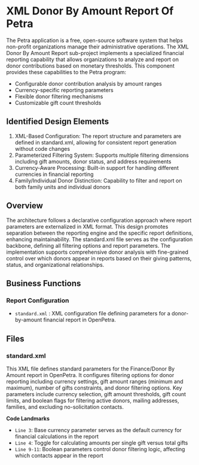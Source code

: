 # XML Donor By Amount Report Of Petra

The Petra application is a free, open-source software system that helps non-profit organizations manage their administrative operations. The XML Donor By Amount Report sub-project implements a specialized financial reporting capability that allows organizations to analyze and report on donor contributions based on monetary thresholds. This component provides these capabilities to the Petra program:

- Configurable donor contribution analysis by amount ranges
- Currency-specific reporting parameters
- Flexible donor filtering mechanisms
- Customizable gift count thresholds

## Identified Design Elements

1. XML-Based Configuration: The report structure and parameters are defined in standard.xml, allowing for consistent report generation without code changes
2. Parameterized Filtering System: Supports multiple filtering dimensions including gift amounts, donor status, and address requirements
3. Currency-Aware Processing: Built-in support for handling different currencies in financial reporting
4. Family/Individual Donor Distinction: Capability to filter and report on both family units and individual donors

## Overview
The architecture follows a declarative configuration approach where report parameters are externalized in XML format. This design promotes separation between the reporting engine and the specific report definitions, enhancing maintainability. The standard.xml file serves as the configuration backbone, defining all filtering options and report parameters. The implementation supports comprehensive donor analysis with fine-grained control over which donors appear in reports based on their giving patterns, status, and organizational relationships.

## Business Functions

### Report Configuration
- `standard.xml` : XML configuration file defining parameters for a donor-by-amount financial report in OpenPetra.

## Files
### standard.xml

This XML file defines standard parameters for the Finance/Donor By Amount report in OpenPetra. It configures filtering options for donor reporting including currency settings, gift amount ranges (minimum and maximum), number of gifts constraints, and donor filtering options. Key parameters include currency selection, gift amount thresholds, gift count limits, and boolean flags for filtering active donors, mailing addresses, families, and excluding no-solicitation contacts.

 **Code Landmarks**
- `Line 3`: Base currency parameter serves as the default currency for financial calculations in the report
- `Line 4`: Toggle for calculating amounts per single gift versus total gifts
- `Line 9-11`: Boolean parameters control donor filtering logic, affecting which contacts appear in the report

[Generated by the Sage AI expert workbench: 2025-03-30 02:22:57  https://sage-tech.ai/workbench]: #